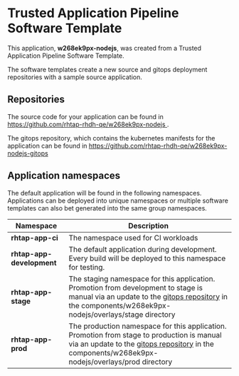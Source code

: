 # Trusted Application Pipeline Software Template

This application, **w268ek9px-nodejs**, was created from a Trusted Application Pipeline Software Template.

The software templates create a new source and gitops deployment repositories with a sample source application. 

## Repositories

The source code for your application can be found in [https://github.com/rhtap-rhdh-qe/w268ek9px-nodejs ](https://github.com/rhtap-rhdh-qe/w268ek9px-nodejs ).
 
The gitops repository, which contains the kubernetes manifests for the application can be found in 
[https://github.com/rhtap-rhdh-qe/w268ek9px-nodejs-gitops ](https://github.com/rhtap-rhdh-qe/w268ek9px-nodejs-gitops ) 

## Application namespaces 

The default application will be found in the following namespaces. Applications can be deployed into unique namespaces or multiple software templates can also bet generated into the same group namespaces.  

|  Namespace   |  Description   |  
| -------- | -------- |
| **rhtap-app-ci** | The namespace used for CI workloads |
| **rhtap-app-development** | The default application during development. Every build will be deployed to this namespace for testing. |
| **rhtap-app-stage** | The staging namespace for this application. Promotion from development to stage is manual via an update to the [gitops repository](https://github.com/rhtap-rhdh-qe/w268ek9px-nodejs-gitops ) in the components/w268ek9px-nodejs/overlays/stage directory |
| **rhtap-app-prod** | The production namespace for this application. Promotion from stage to production is manual via an update to the [gitops repository](https://github.com/rhtap-rhdh-qe/w268ek9px-nodejs-gitops ) in the components/w268ek9px-nodejs/overlays/prod directory |